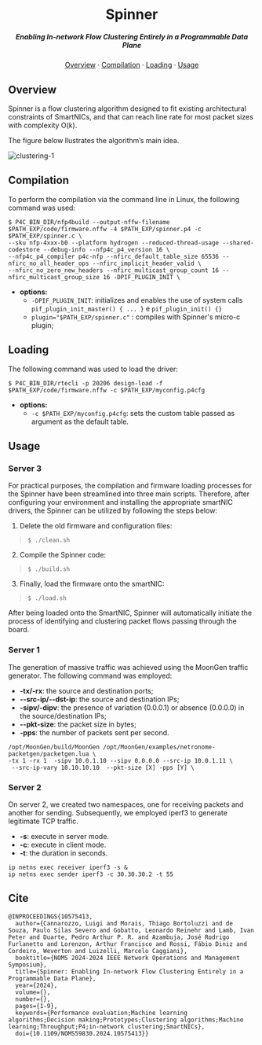 <p align="center">
<h1 align="center">Spinner</h1>
    <h5 align="center">Enabling In-network Flow Clustering Entirely in a Programmable Data Plane</h5>
    <p align="center">
        <a href="#overview">Overview</a> &#183;
        <a href="#compilation">Compilation</a> &#183;
        <a href="#loading">Loading</a> &#183;
        <a href="#usage">Usage</a>
    </p>
</p>


## Overview
Spinner is a flow clustering algorithm designed to fit existing architectural constraints of SmartNICs, and that can reach line rate for most packet sizes with complexity O(k).

The figure below llustrates the algorithm’s main idea.

![clustering-1](https://github.com/thiagobmi/Spinner-noms/assets/118558122/af3019e6-6eb0-4bbb-b677-ecbb30115d58)

## Compilation 
To perform the compilation via the command line in Linux, the following command was used:

```
$ P4C_BIN_DIR/nfp4build --output-nffw-filename $PATH_EXP/code/firmware.nffw -4 $PATH_EXP/spinner.p4 -c $PATH_EXP/spinner.c \
--sku nfp-4xxx-b0 --platform hydrogen --reduced-thread-usage --shared-codestore --debug-info --nfp4c_p4_version 16 \
--nfp4c_p4_compiler p4c-nfp --nfirc_default_table_size 65536 --nfirc_no_all_header_ops --nfirc_implicit_header_valid \
--nfirc_no_zero_new_headers --nfirc_multicast_group_count 16 --nfirc_multicast_group_size 16 -DPIF_PLUGIN_INIT \
```
- **options:**
  - ```-DPIF_PLUGIN_INIT```: initializes and enables the use of system calls  ```pif_plugin_init_master() { ... }``` e ```pif_plugin_init() {}```
  - ```plugin="$PATH_EXP/spinner.c"``` : compiles with Spinner's micro-c plugin;

## Loading

The following command was used to load the driver:
```
$ P4C_BIN_DIR/rtecli -p 20206 design-load -f $PATH_EXP/code/firmware.nffw -c $PATH_EXP/myconfig.p4cfg
```
- **options:**
  - ```-c $PATH_EXP/myconfig.p4cfg```: sets the custom table passed as argument as the default table.
 
## Usage
### Server 3
For practical purposes, the compilation and firmware loading processes for the Spinner have been streamlined into three main scripts.
Therefore, after configuring your environment and installing the appropriate smartNIC drivers, the Spinner can be utilized by following the steps below:

1. Delete the old firmware and configuration files:
> ```
> $ ./clean.sh
> ```
  
2. Compile the Spinner code:
> ```
> $ ./build.sh
> ```

3. Finally, load the firmware onto the smartNIC:
> ```
> $ ./load.sh
> ```

After being loaded onto the SmartNIC, Spinner will automatically initiate the process of identifying and clustering packet flows passing through the board.

### Server 1
The generation of massive traffic was achieved using the MoonGen traffic generator. The following command was employed:


- **-tx/-rx**: the source and destination ports;
- **--src-ip/--dst-ip**: the source and destination IPs;
- **-sipv/-dipv**: the presence of variation (0.0.0.1) or absence (0.0.0.0) in the source/destination IPs;
- **--pkt-size**: the packet size in bytes;
- **-pps**: the number of packets sent per second.

```
/opt/MoonGen/build/MoonGen /opt/MoonGen/examples/netronome-packetgen/packetgen.lua \
-tx 1 -rx 1  -sipv 10.0.1.10 --sipv 0.0.0.0 --src-ip 10.0.1.11 \
 --src-ip-vary 10.10.10.10  --pkt-size [X] -pps [Y] \
```

### Server 2
On server 2, we created two namespaces, one for receiving packets and another for sending. Subsequently, we employed iperf3 to generate legitimate TCP traffic.


- **-s**: execute in server mode.
- **-c**: execute in client mode.
- **-t**: the duration in seconds.

```
ip netns exec receiver iperf3 -s &
ip netns exec sender iperf3 -c 30.30.30.2 -t 55
```

## Cite
```
@INPROCEEDINGS{10575413,
  author={Cannarozzo, Luigi and Morais, Thiago Bortoluzzi and de Souza, Paulo Silas Severo and Gobatto, Leonardo Reinehr and Lamb, Ivan Peter and Duarte, Pedro Arthur P. R. and Azambuja, José Rodrigo Furlanetto and Lorenzon, Arthur Francisco and Rossi, Fábio Diniz and Cordeiro, Weverton and Luizelli, Marcelo Caggiani},
  booktitle={NOMS 2024-2024 IEEE Network Operations and Management Symposium}, 
  title={Spinner: Enabling In-network Flow Clustering Entirely in a Programmable Data Plane}, 
  year={2024},
  volume={},
  number={},
  pages={1-9},
  keywords={Performance evaluation;Machine learning algorithms;Decision making;Prototypes;Clustering algorithms;Machine learning;Throughput;P4;in-network clustering;SmartNICs},
  doi={10.1109/NOMS59830.2024.10575413}}
```
